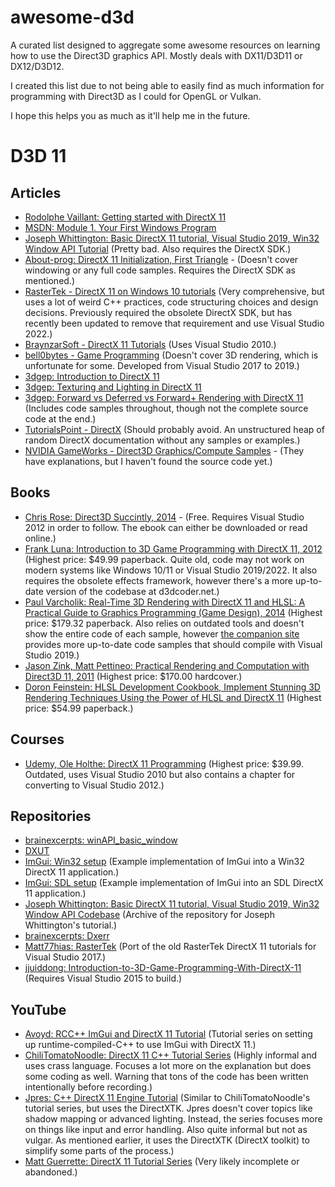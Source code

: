 # awesome-d3d
A curated list designed to aggregate some awesome resources on learning how to use the Direct3D graphics API. Mostly deals with DX11/D3D11 or DX12/D3D12.

I created this list due to not being able to easily find as much information for programming with Direct3D as I could for OpenGL or Vulkan.

I hope this helps you as much as it'll help me in the future.

# D3D 11
## Articles
- [Rodolphe Vaillant: Getting started with DirectX 11](https://rodolphe-vaillant.fr/entry/121/getting-started-with-directx-11)
- [MSDN: Module 1. Your First Windows Program](https://learn.microsoft.com/en-us/windows/win32/learnwin32/your-first-windows-program)
- [Joseph Whittington: Basic DirectX 11 tutorial, Visual Studio 2019, Win32 Window API Tutorial](https://web.archive.org/web/20231203194918/https://dev.to/josephwhittington/setup-d3d11-in-visual-studio-2019-423g) (Pretty bad. Also requires the DirectX SDK.)
- [About-prog: DirectX 11 Initialization, First Triangle](https://web.archive.org/web/20211127054316/https://about-prog.com/directx11/direct3d-11-init-and-triangle-rendering) - (Doesn't cover windowing or any full code samples. Requires the DirectX SDK as mentioned.)
- [RasterTek - DirectX 11 on Windows 10 tutorials](https://www.rastertek.com/tutdx11win10.html) (Very comprehensive, but uses a lot of weird C++ practices, code structuring choices and design decisions. Previously required the obsolete DirectX SDK, but has recently been updated to remove that requirement and use Visual Studio 2022.)
- [BraynzarSoft - DirectX 11 Tutorials](https://www.braynzarsoft.net/viewtutorial/q16390-braynzar-soft-directx-11-tutorials) (Uses Visual Studio 2010.)
- [bell0bytes - Game Programming](https://bell0bytes.eu/gamedev/gamedev/) (Doesn't cover 3D rendering, which is unfortunate for some. Developed from Visual Studio 2017 to 2019.)
- [3dgep: Introduction to DirectX 11](https://www.3dgep.com/introduction-to-directx-11/)
- [3dgep: Texturing and Lighting in DirectX 11](https://www.3dgep.com/texturing-lighting-directx-11/)
- [3dgep: Forward vs Deferred vs Forward+ Rendering with DirectX 11](https://www.3dgep.com/forward-plus/) (Includes code samples throughout, though not the complete source code at the end.)
- [TutorialsPoint - DirectX](https://www.tutorialspoint.com/directx/index.htm) (Should probably avoid. An unstructured heap of random DirectX documentation without any samples or examples.)
- [NVIDIA GameWorks - Direct3D Graphics/Compute Samples](https://docs.nvidia.com/gameworks/content/gameworkslibrary/graphicssamples/d3d_samples/d3d_samples.htm) - (They have explanations, but I haven't found the source code yet.)

## Books
- [Chris Rose: Direct3D Succintly, 2014](https://www.syncfusion.com/ebooks/direct3d) - (Free. Requires Visual Studio 2012 in order to follow. The ebook can either be downloaded or read online.)
- [Frank Luna: Introduction to 3D Game Programming with DirectX 11, 2012](https://www.amazon.com/dp/1936420228/ref=cm_sw_em_r_mt_dp_BVS4FbSE0JSRC) (Highest price: $49.99 paperback. Quite old, code may not work on modern systems like Windows 10/11 or Visual Studio 2019/2022. It also requires the obsolete effects framework, however there's a more up-to-date version of the codebase at d3dcoder.net.)
- [Paul Varcholik: Real-Time 3D Rendering with DirectX 11 and HLSL: A Practical Guide to Graphics Programming (Game Design), 2014](https://www.amazon.com/Real-Time-Rendering-DirectX-HLSL-Programming-ebook/dp/B00K3NR6OC) (Highest price: $179.32 paperback. Also relies on outdated tools and doesn't show the entire code of each sample, however [the companion site](https://bitbucket.org/pvarcholik/real-time-3d-rendering-with-directx-and-hlsl/src/master/) provides more up-to-date code samples that should compile with Visual Studio 2019.)
- [Jason Zink, Matt Pettineo: Practical Rendering and Computation with Direct3D 11, 2011](https://www.amazon.com/Practical-Rendering-Computation-Direct3D-11/dp/1568817207) (Highest price: $170.00 hardcover.)
- [Doron Feinstein: HLSL Development Cookbook, Implement Stunning 3D Rendering Techniques Using the Power of HLSL and DirectX 11](https://www.amazon.com/HLSL-Development-Cookbook-Doron-Feinstein/dp/1849694206) (Highest price: $54.99 paperback.)

## Courses
- [Udemy, Ole Holthe: DirectX 11 Programming](https://www.udemy.com/course/directx11/?couponCode=SKILLS4SALEA) (Highest price: $39.99. Outdated, uses Visual Studio 2010 but also contains a chapter for converting to Visual Studio 2012.)

## Repositories
- [brainexcerpts: winAPI_basic_window](https://github.com/brainexcerpts/winAPI_basic_window)
- [DXUT](https://github.com/microsoft/DXUT)
- [ImGui: Win32 setup](https://github.com/ocornut/imgui/blob/master/examples/example_win32_directx11/main.cpp) (Example implementation of ImGui into a Win32 DirectX 11 application.)
- [ImGui: SDL setup](https://github.com/ocornut/imgui/blob/master/examples/example_sdl_directx11/main.cpp) (Example implementation of ImGui into an SDL DirectX 11 application.)
- [Joseph Whittington: Basic DirectX 11 tutorial, Visual Studio 2019, Win32 Window API Codebase](https://web.archive.org/web/20231224115319/https://github.com/josephwhittington/tutorial_1_d3d11_setup) (Archive of the repository for Joseph Whittington's tutorial.)
- [brainexcerpts: Dxerr](https://github.com/brainexcerpts/Dxerr)
- [Matt77hias: RasterTek](https://github.com/matt77hias/RasterTek) (Port of the old RasterTek DirectX 11 tutorials for Visual Studio 2017.)
- [jjuiddong: Introduction-to-3D-Game-Programming-With-DirectX-11](https://github.com/jjuiddong/Introduction-to-3D-Game-Programming-With-DirectX11) (Requires Visual Studio 2015 to build.)

## YouTube
- [Avoyd: RCC++ ImGui and DirectX 11 Tutorial](https://www.youtube.com/watch?v=5lOOLHmQPBU&list=PLOV2v_nVCDf5tyP3mc1G7vMb7TWVhxDIA&index=1) (Tutorial series on setting up runtime-compiled-C++ to use ImGui with DirectX 11.)
- [ChiliTomatoNoodle: DirectX 11 C++ Tutorial Series](https://www.youtube.com/watch?v=_4FArgOX1I4&list=PLqCJpWy5Fohd3S7ICFXwUomYW0Wv67pDD) (Highly informal and uses crass language. Focuses a lot more on the explanation but does some coding as well. Warning that tons of the code has been written intentionally before recording.)
- [Jpres: C++ DirectX 11 Engine Tutorial](https://www.youtube.com/watch?v=gQIG77PfLgo&list=PLcacUGyBsOIBlGyQQWzp6D1Xn6ZENx9Y2&index=1) (Similar to ChiliTomatoNoodle's tutorial series, but uses the DirectXTK. Jpres doesn't cover topics like shadow mapping or advanced lighting. Instead, the series focuses more on things like input and error handling. Also quite informal but not as vulgar. As mentioned earlier, it uses the DirectXTK (DirectX toolkit) to simplify some parts of the process.)
- [Matt Guerrette: DirectX 11 Tutorial Series](https://youtube.com/playlist?list=PL0DPXkWsyQQYv4Zuz0nB0XN3c2MZLeycq&si=bU1Qa5KqXVj_VJa_) (Very likely incomplete or abandoned.)